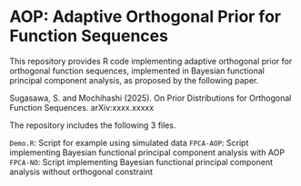 # AOP: Adaptive Orthogonal Prior for Function Sequences

This repository provides R code implementing adaptive orthogonal prior for orthogonal function sequences, implemented in Bayesian functional principal component analysis, as proposed by the following paper.

Sugasawa, S. and Mochihashi (2025). On Prior Distributions for Orthogonal Function Sequences. arXiv:xxxx.xxxxx 

The repository includes the following 3 files.

`Demo.R`: Script for example using simulated data 
`FPCA-AOP`: Script implementing Bayesian functional principal component analysis with AOP
`FPCA-NO`: Script implementing Bayesian functional principal component analysis without orthogonal constraint


